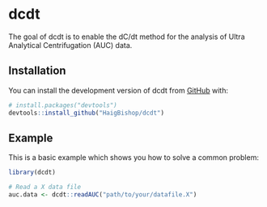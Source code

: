 
<!-- README.md is generated from README.Rmd. Please edit that file -->

# dcdt

<!-- badges: start -->
<!-- badges: end -->

The goal of dcdt is to enable the dC/dt method for the analysis of Ultra
Analytical Centrifugation (AUC) data.

## Installation

You can install the development version of dcdt from
[GitHub](https://github.com/) with:

``` r
# install.packages("devtools")
devtools::install_github("HaigBishop/dcdt")
```

## Example

This is a basic example which shows you how to solve a common problem:

``` r
library(dcdt)

# Read a X data file
auc.data <- dcdt::readAUC("path/to/your/datafile.X")
```
